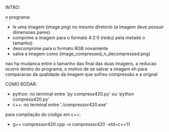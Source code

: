INTRO:

o programa:
*   le uma imagem (image.png) no mesmo diretorio (a imagem deve possuir dimensoes pares)
*   comprime a imagem para o formato 4:2:0 (reduz pela metade o tamanho)
*   descomprime para o formato RGB novamente
*   salva a imagem como (image_compressed_n_decompressed.png)

nao ha mudanca entre o tamanho das final das duas imagens, a reducao ocorre dentro do programa,
o motivo de se salvar a imagem eh para comparacao da qualidade da imagem que sofreu compressão e a orignal

COMO RODAR:

*   python: no terminal entre 'py compress420.py' ou 'python compress420.py'
*   c++: no terminal entre './compressor420.exe'

para compilação do código em c++:

*   g++ compressor420.cpp -o compressor420 -std=c++11
